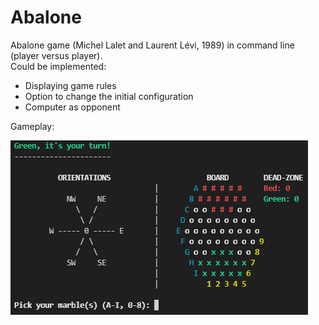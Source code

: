 # Abalone
Abalone game (Michel Lalet and Laurent Lévi, 1989) in command line (player versus player).
\
Could be implemented:
- Displaying game rules
- Option to change the initial configuration
- Computer as opponent

Gameplay:

![Abalone](screenshots/abalone_gameplay.png)
